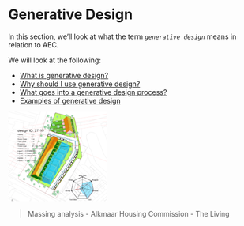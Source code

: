 # Generative Design

In this section, we’ll look at what the term _`generative design`_ means in relation to AEC.

We will look at the following:

* [What is generative design?](01-02-01_what-is-generative-design.md)
* [Why should I use generative design?](01-02-02_why-should-i-use-generative-design.md)
* [What goes into a generative design process?](01-02-03_what-goes-into-a-generative-design-process/README.md)
* [Examples of generative design](01-02-04_examples-of-generative-design/README.md)

<img src="../../assets/intro/gendesign.gif" style="width:200px;"/>

>Massing analysis - Alkmaar Housing Commission - The Living

